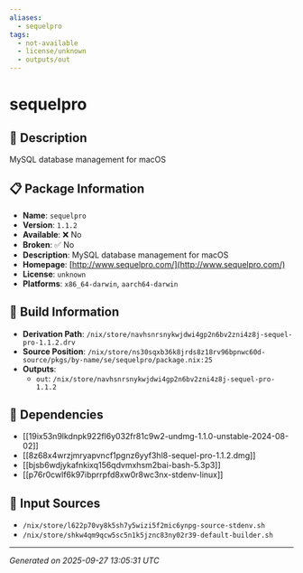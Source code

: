 ```yaml
---
aliases:
  - sequelpro
tags:
  - not-available
  - license/unknown
  - outputs/out
---
```


# sequelpro

## 📝 Description

MySQL database management for macOS

## 📋 Package Information

- **Name**: `sequelpro`
- **Version**: `1.1.2`
- **Available**: ❌ No
- **Broken**: ✅ No
- **Description**: MySQL database management for macOS
- **Homepage**: [http://www.sequelpro.com/](http://www.sequelpro.com/)
- **License**: `unknown`
- **Platforms**: `x86_64-darwin`, `aarch64-darwin`

## 🔧 Build Information

- **Derivation Path**: `/nix/store/navhsnrsnykwjdwi4gp2n6bv2zni4z8j-sequel-pro-1.1.2.drv`
- **Source Position**: `/nix/store/ns30sqxb36k8jrds8z18rv96bpnwc60d-source/pkgs/by-name/se/sequelpro/package.nix:25`
- **Outputs**:
  - `out`:  `/nix/store/navhsnrsnykwjdwi4gp2n6bv2zni4z8j-sequel-pro-1.1.2`

## 🔗 Dependencies

- [[19ix53n9lkdnpk922fl6y032fr81c9w2-undmg-1.1.0-unstable-2024-08-02]]
- [[8z68x4wrzjmryapvncf1pgnz6yyf3hl8-sequel-pro-1.1.2.dmg]]
- [[bjsb6wdjykafnkixq156qdvmxhsm2bai-bash-5.3p3]]
- [[p76r0cwlf6k97ibprrpfd8xw0r8wc3nx-stdenv-linux]]

## 📁 Input Sources

- `/nix/store/l622p70vy8k5sh7y5wizi5f2mic6ynpg-source-stdenv.sh`
- `/nix/store/shkw4qm9qcw5sc5n1k5jznc83ny02r39-default-builder.sh`

---
*Generated on 2025-09-27 13:05:31 UTC*
